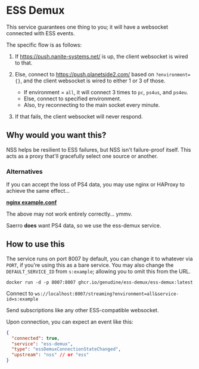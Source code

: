 # ESS Demux

This service guarantees one thing to you; it will have a websocket connected with ESS events.

The specific flow is as follows:

1. If https://push.nanite-systems.net/ is up, the client websocket is wired to that.
2. Else, connect to https://push.planetside2.com/ based on `?environment={}`, and the client websocket is wired to either 1 or 3 of those.

   - If environment = `all`, it will connect 3 times to `pc`, `ps4us`, and `ps4eu`.
   - Else, connect to specified environment.
   - Also, try reconnecting to the main socket every minute.

3. If that fails, the client websocket will never respond.

## Why would you want this?

NSS helps be resilient to ESS failures, but NSS isn't failure-proof itself. This acts as a proxy that'll gracefully select one source or another.

### Alternatives

If you can accept the loss of PS4 data, you may use nginx or HAProxy to achieve the same effect...

[**nginx example.conf**](./docs/alternatives/ess.nginx.conf)

The above may not work entirely correctly... ymmv.

Saerro **does** want PS4 data, so we use the ess-demux service.

## How to use this

The service runs on port 8007 by default, you can change it to whatever via `PORT`, if you're using this as a bare service. You may also change the `DEFAULT_SERVICE_ID` from `s:example`; allowing you to omit this from the URL.

`docker run -d -p 8007:8007 ghcr.io/genudine/ess-demux/ess-demux:latest`

Connect to `ws://localhost:8007/streaming?environment=all&service-id=s:example`

Send subscriptions like any other ESS-compatible websocket.

Upon connection, you can expect an event like this:

```json
{
  "connected": true,
  "service": "ess-demux",
  "type": "essDemuxConnectionStateChanged",
  "upstream": "nss" // or "ess"
}
```
